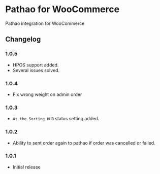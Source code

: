 # Pathao for WooCommerce

Pathao integration for WooCommerce

## Changelog

### 1.0.5

-   HPOS support added.
-   Several issues solved.

### 1.0.4

-   Fix wrong weight on admin order

### 1.0.3

-   `At_the_Sorting_HUB` status setting added.

### 1.0.2

-   Ability to sent order again to pathao if order was cancelled or failed.

### 1.0.1

-   Initial release
